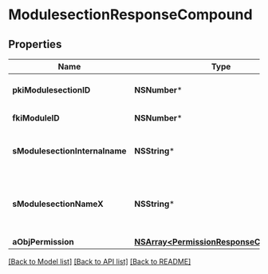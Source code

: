 # ModulesectionResponseCompound

## Properties
Name | Type | Description | Notes
------------ | ------------- | ------------- | -------------
**pkiModulesectionID** | **NSNumber*** | The unique ID of the Modulesection | 
**fkiModuleID** | **NSNumber*** | The unique ID of the Module | 
**sModulesectionInternalname** | **NSString*** | The Internal name of the Module section. | 
**sModulesectionNameX** | **NSString*** | The Name of the Modulesection in the language of the requester | 
**aObjPermission** | [**NSArray&lt;PermissionResponseCompound&gt;***](PermissionResponse.md) |  | [optional] 

[[Back to Model list]](../README.md#documentation-for-models) [[Back to API list]](../README.md#documentation-for-api-endpoints) [[Back to README]](../README.md)


